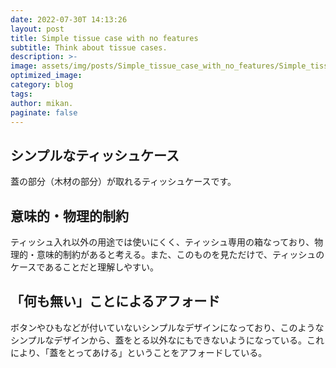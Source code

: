 ```yaml
---
date: 2022-07-30T 14:13:26
layout: post
title: Simple tissue case with no features
subtitle: Think about tissue cases.
description: >-
image: assets/img/posts/Simple_tissue_case_with_no_features/Simple_tissue_case_with_no_features.jpg
optimized_image: 
category: blog
tags: 
author: mikan.
paginate: false
---
```


## シンプルなティッシュケース

蓋の部分（木材の部分）が取れるティッシュケースです。

## 意味的・物理的制約

ティッシュ入れ以外の用途では使いにくく、ティッシュ専用の箱なっており、物理的・意味的制約があると考える。また、このものを見ただけで、ティッシュのケースであることだと理解しやすい。

## 「何も無い」ことによるアフォード

ボタンやひもなどが付いていないシンプルなデザインになっており、このようなシンプルなデザインから、蓋をとる以外なにもできないようになっている。これにより、「蓋をとってあける」ということをアフォードしている。
